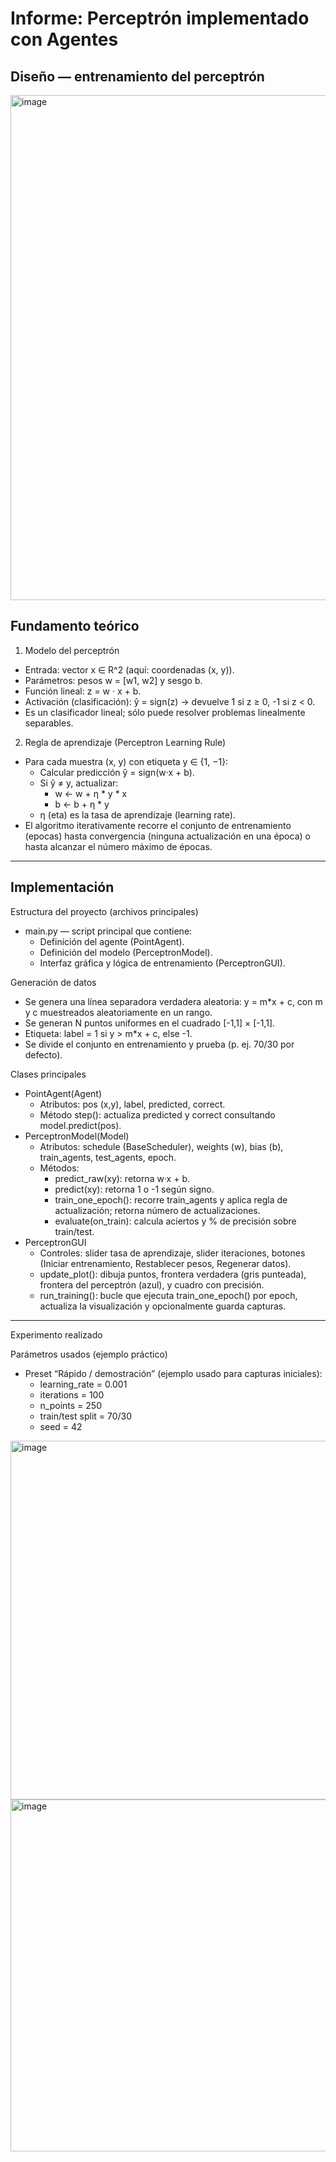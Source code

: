 # Informe: Perceptrón implementado con Agentes



Diseño — entrenamiento del perceptrón
---------------------
<img width="636" height="808" alt="image" src="https://github.com/user-attachments/assets/7631918c-9479-492f-a5a4-3feffac94944" />


Fundamento teórico
---------------------

1. Modelo del perceptrón
- Entrada: vector x ∈ R^2 (aquí: coordenadas (x, y)).
- Parámetros: pesos w = [w1, w2] y sesgo b.
- Función lineal: z = w · x + b.
- Activación (clasificación): ŷ = sign(z) -> devuelve 1 si z ≥ 0, -1 si z < 0.
- Es un clasificador lineal; sólo puede resolver problemas linealmente separables.

2. Regla de aprendizaje (Perceptron Learning Rule)
- Para cada muestra (x, y) con etiqueta y ∈ {1, −1}:
  - Calcular predicción ŷ = sign(w·x + b).
  - Si ŷ ≠ y, actualizar:
    - w ← w + η * y * x
    - b ← b + η * y
  - η (eta) es la tasa de aprendizaje (learning rate).
- El algoritmo iterativamente recorre el conjunto de entrenamiento (epocas) hasta convergencia (ninguna actualización en una época) o hasta alcanzar el número máximo de épocas.

---

Implementación
-----------------

 Estructura del proyecto (archivos principales)
- main.py — script principal que contiene:
  - Definición del agente (PointAgent).
  - Definición del modelo (PerceptronModel).
  - Interfaz gráfica y lógica de entrenamiento (PerceptronGUI).

 Generación de datos
- Se genera una línea separadora verdadera aleatoria: y = m*x + c, con m y c muestreados aleatoriamente en un rango.
- Se generan N puntos uniformes en el cuadrado [-1,1] × [-1,1].
- Etiqueta: label = 1 si y > m*x + c, else -1.
- Se divide el conjunto en entrenamiento y prueba (p. ej. 70/30 por defecto).

Clases principales 
- PointAgent(Agent)
  - Atributos: pos (x,y), label, predicted, correct.
  - Método step(): actualiza predicted y correct consultando model.predict(pos).
- PerceptronModel(Model)
  - Atributos: schedule (BaseScheduler), weights (w), bias (b), train_agents, test_agents, epoch.
  - Métodos:
    - predict_raw(xy): retorna w·x + b.
    - predict(xy): retorna 1 o -1 según signo.
    - train_one_epoch(): recorre train_agents y aplica regla de actualización; retorna número de actualizaciones.
    - evaluate(on_train): calcula aciertos y % de precisión sobre train/test.
- PerceptronGUI
  - Controles: slider tasa de aprendizaje, slider iteraciones, botones (Iniciar entrenamiento, Restablecer pesos, Regenerar datos).
  - update_plot(): dibuja puntos, frontera verdadera (gris punteada), frontera del perceptrón (azul), y cuadro con precisión.
  - run_training(): bucle que ejecuta train_one_epoch() por epoch, actualiza la visualización y opcionalmente guarda capturas.


--------------------------

Experimento realizado

 Parámetros usados (ejemplo práctico)
- Preset “Rápido / demostración” (ejemplo usado para capturas iniciales):
  - learning_rate = 0.001
  - iterations = 100
  - n_points = 250
  - train/test split = 70/30
  - seed = 42

<img width="1067" height="574" alt="image" src="https://github.com/user-attachments/assets/2b1b1983-ad19-4a61-9f9d-1f7802bc3bc0" />
<img width="1049" height="563" alt="image" src="https://github.com/user-attachments/assets/2ebef328-81db-4195-828f-5437328aaeb1" />


